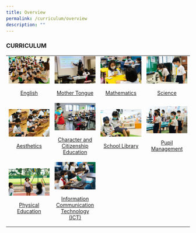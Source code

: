 ```yaml
---
title: Overview
permalink: /curriculum/overview
description: ""
---
```

### CURRICULUM

<table width="100%">
	<tbody><tr>
		<td width="25%">
			<a href="/curriculum/english">
				<img src="/images/DSC00220.jpg">
				<p align="center"> English </p>
			</a>
		</td>
		<td width="25%">
			<a href="/curriculum/Mother-Tongue/overview">
				<img src="/images/DSC00304.jpg">
				<p align="center"> Mother Tongue </p>
			</a>
		</td>
		<td width="25%">
			<a href="">
				<img src="/images/DSC00138.jpg">
				<p align="center"> Mathematics </p>
			</a>
		</td>
		<td width="25%">
			<a href="/curriculum/science">
				<img src="/images/DSC00567.jpg">
				<p align="center"> Science </p>
			</a>
		</td>
	</tr>
	<tr>
		<td>
			<a href="/curriculum/aesthetics">
				<img src="/images/DSC00693.jpg">
				<p align="center"> Aesthetics </p>
			</a>
		</td>
		<td>
			<a href="/curriculum/CCE/overview">
				<img src="/images/DSB09868.jpg">
				<p align="center"> Character and Citizenship Education </p>
			</a>
		</td>
		<td>
			<a href="/curriculum/School-Library/overview">
				<img src="/images/DSC00372.jpg">
				<p align="center"> School Library </p>
			</a>
		</td>
		<td>
			<a href="">
				<img src="/images/DSC00299.jpg">
				<p align="center"> Pupil Management </p>
			</a>
		</td>
	</tr>
	<tr>
		<td>
			<a href="">
				<img src="/images/DSC00541.jpg">
				<p align="center"> Physical Education </p>
			</a>
		</td>
		<td>
			<a href="">
				<img src="/images/DSC09565.jpg">
				<p align="center"> Information Communication Technology (ICT) </p>
			</a>
		</td>
		<td>		</td>
		<td>		</td>
	</tr>
</tbody></table>